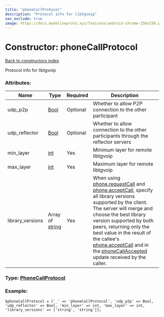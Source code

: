 ```yaml
---
title: "phoneCallProtocol"
description: "Protocol info for libtgvoip"
nav_exclude: true
image: https://docs.madelineproto.xyz/favicons/android-chrome-256x256.png
---
```

# Constructor: phoneCallProtocol  
[Back to constructors index](/API_docs/constructors/index.html)



Protocol info for libtgvoip

### Attributes:

| Name     |    Type       | Required | Description |
|----------|---------------|----------|-------------|
|udp\_p2p|[Bool](/API_docs/types/Bool.html) | Optional|Whether to allow P2P connection to the other participant|
|udp\_reflector|[Bool](/API_docs/types/Bool.html) | Optional|Whether to allow connection to the other participants through the reflector servers|
|min\_layer|[int](/API_docs/types/int.html) | Yes|Minimum layer for remote libtgvoip|
|max\_layer|[int](/API_docs/types/int.html) | Yes|Maximum layer for remote libtgvoip|
|library\_versions|Array of [string](/API_docs/types/string.html) | Yes|When using [phone.requestCall](../methods/phone.requestCall.html) and [phone.acceptCall](../methods/phone.acceptCall.html), specify all library versions supported by the client. <br>The server will merge and choose the best library version supported by both peers, returning only the best value in the result of the callee's [phone.acceptCall](../methods/phone.acceptCall.html) and in the [phoneCallAccepted](../constructors/phoneCallAccepted.html) update received by the caller.|



### Type: [PhoneCallProtocol](/API_docs/types/PhoneCallProtocol.html)


### Example:

```
$phoneCallProtocol = ['_' => 'phoneCallProtocol', 'udp_p2p' => Bool, 'udp_reflector' => Bool, 'min_layer' => int, 'max_layer' => int, 'library_versions' => ['string', 'string']];
```  
